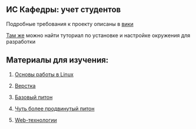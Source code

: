## ИС Кафедры: учет студентов

Подробные требования к проекту описаны в [вики](https://github.com/EvgeniyGor/StudentRecords/wiki/%D0%A2%D1%80%D0%B5%D0%B1%D0%BE%D0%B2%D0%B0%D0%BD%D0%B8%D1%8F-%D0%BA-%D0%BF%D1%80%D0%BE%D0%B5%D0%BA%D1%82%D1%83)

[Там же](https://github.com/EvgeniyGor/StudentRecords/wiki/%D0%9F%D0%B5%D1%80%D0%B5%D0%B4-%D0%BD%D0%B0%D1%87%D0%B0%D0%BB%D0%BE%D0%BC-%D1%80%D0%B0%D0%B7%D1%80%D0%B0%D0%B1%D0%BE%D1%82%D0%BA%D0%B8) можно найти туториал по установке и настройке окружения для разработки

## Материалы для изучения:

1. [Основы работы в Linux](https://stepik.org/course/%D0%92%D0%B2%D0%B5%D0%B4%D0%B5%D0%BD%D0%B8%D0%B5-%D0%B2-Linux-73/syllabus)

2. [Верстка](https://htmlacademy.ru)

3. [Базовый питон](https://stepik.org/course/%D0%9F%D1%80%D0%BE%D0%B3%D1%80%D0%B0%D0%BC%D0%BC%D0%B8%D1%80%D0%BE%D0%B2%D0%B0%D0%BD%D0%B8%D0%B5-%D0%BD%D0%B0-Python-67/syllabus)

4. [Чуть более продвинутый питон](https://stepik.org/course/Python-%D0%BE%D1%81%D0%BD%D0%BE%D0%B2%D1%8B-%D0%B8-%D0%BF%D1%80%D0%B8%D0%BC%D0%B5%D0%BD%D0%B5%D0%BD%D0%B8%D0%B5-512/)

5. [Web-технологии](https://stepik.org/course/Web-%D1%82%D0%B5%D1%85%D0%BD%D0%BE%D0%BB%D0%BE%D0%B3%D0%B8%D0%B8-154/syllabus)
